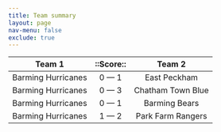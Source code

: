 ```yaml
---
title: Team summary
layout: page
nav-menu: false
exclude: true
---
```




|       Team 1       |  ::Score::  |      Team 2       |
|:------------------:|:-----------:|:-----------------:|
| Barming Hurricanes | 0 &mdash; 1 |   East Peckham    |
| Barming Hurricanes | 0 &mdash; 3 | Chatham Town Blue |
| Barming Hurricanes | 0 &mdash; 1 |   Barming Bears   |
| Barming Hurricanes | 1 &mdash; 2 | Park Farm Rangers |

 <br /><br /><br />